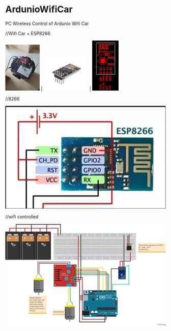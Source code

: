 # ArdunioWifiCar
PC Wireless Control of Ardunio Wifi Car

//Wifi Car + ESP8266 

<img src="https://github.com/Kususumu/ArdunioWifiCar/blob/master/doc/car.jpg" width="108" height="144"> | <img src="https://github.com/Kususumu/ArdunioWifiCar/blob/master/doc/ESP8266_01.jpg" width="140" height="105"> | 
<img src="https://github.com/Kususumu/ArdunioWifiCar/blob/master/doc/ESP8266_02.JPG" width="82.6" height="157">

//8266

![image](https://github.com/Kususumu/ArdunioWifiCar/blob/master/doc/ESP8266_03.JPG)

//wifi controlled

![image](https://github.com/Kususumu/ArdunioWifiCar/blob/master/doc/wifi_controlled.png)
